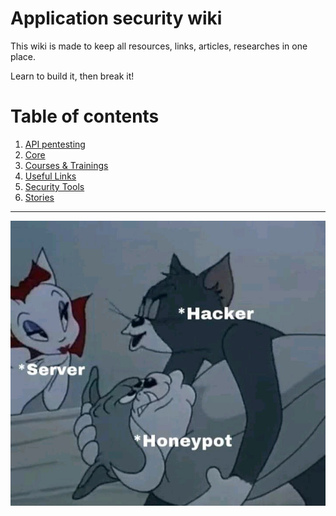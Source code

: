 # Application security wiki
This wiki is made to keep all resources, links, articles, researches in one place. 

Learn to build it, then break it!

# Table of contents

1. [API pentesting](api-pentesting.md)
2. [Core](core.md)
3. [Courses & Trainings](courses-and-trainings.md)
4. [Useful Links](useful-links.md)
5. [Security Tools](security-tools.md)
6. [Stories](stories.md)

---

![Untitled](https://github.com/Lzmog/appsec-wiki/blob/main/images/honeypot.png)
